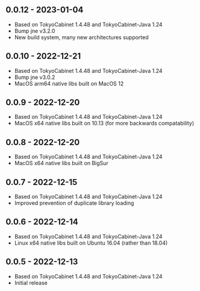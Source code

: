 ## 0.0.12 - 2023-01-04
 - Based on TokyoCabinet 1.4.48 and TokyoCabinet-Java 1.24
 - Bump jne v3.2.0
 - New build system, many new architectures supported

## 0.0.10 - 2022-12-21
 - Based on TokyoCabinet 1.4.48 and TokyoCabinet-Java 1.24
 - Bump jne v3.0.2
 - MacOS arm64 native libs built on MacOS 12

## 0.0.9 - 2022-12-20
 - Based on TokyoCabinet 1.4.48 and TokyoCabinet-Java 1.24
 - MacOS x64 native libs built on 10.13 (for more backwards compatability) 

## 0.0.8 - 2022-12-20
 - Based on TokyoCabinet 1.4.48 and TokyoCabinet-Java 1.24
 - MacOS x64 native libs built on BigSur

## 0.0.7 - 2022-12-15
 - Based on TokyoCabinet 1.4.48 and TokyoCabinet-Java 1.24
 - Improved prevention of duplicate library loading

## 0.0.6 - 2022-12-14
 - Based on TokyoCabinet 1.4.48 and TokyoCabinet-Java 1.24
 - Linux x64 native libs built on Ubuntu 16.04 (rather than 18.04)

## 0.0.5 - 2022-12-13
 - Based on TokyoCabinet 1.4.48 and TokyoCabinet-Java 1.24
 - Initial release
